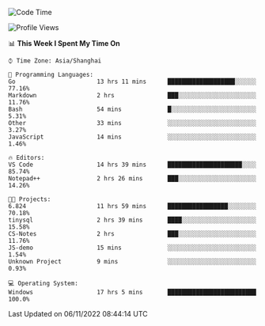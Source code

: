 <!--START_SECTION:waka-->
![Code Time](http://img.shields.io/badge/Code%20Time-297%20hrs%2052%20mins-blue)

![Profile Views](http://img.shields.io/badge/Profile%20Views-3-blue)

📊 **This Week I Spent My Time On** 

```text
⌚︎ Time Zone: Asia/Shanghai

💬 Programming Languages: 
Go                       13 hrs 11 mins      ███████████████████░░░░░░   77.16% 
Markdown                 2 hrs               ███░░░░░░░░░░░░░░░░░░░░░░   11.76% 
Bash                     54 mins             █░░░░░░░░░░░░░░░░░░░░░░░░   5.31% 
Other                    33 mins             ░░░░░░░░░░░░░░░░░░░░░░░░░   3.27% 
JavaScript               14 mins             ░░░░░░░░░░░░░░░░░░░░░░░░░   1.46%

🔥 Editors: 
VS Code                  14 hrs 39 mins      █████████████████████░░░░   85.74% 
Notepad++                2 hrs 26 mins       ███░░░░░░░░░░░░░░░░░░░░░░   14.26%

🐱‍💻 Projects: 
6.824                    11 hrs 59 mins      █████████████████░░░░░░░░   70.18% 
tinysql                  2 hrs 39 mins       ████░░░░░░░░░░░░░░░░░░░░░   15.58% 
CS-Notes                 2 hrs               ███░░░░░░░░░░░░░░░░░░░░░░   11.76% 
JS-demo                  15 mins             ░░░░░░░░░░░░░░░░░░░░░░░░░   1.54% 
Unknown Project          9 mins              ░░░░░░░░░░░░░░░░░░░░░░░░░   0.93%

💻 Operating System: 
Windows                  17 hrs 5 mins       █████████████████████████   100.0%

```


 Last Updated on 06/11/2022 08:44:14 UTC
<!--END_SECTION:waka-->